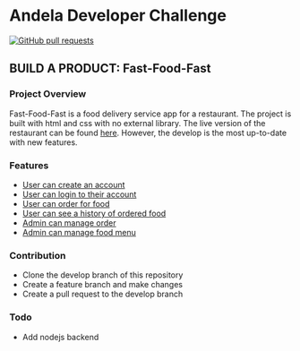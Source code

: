 # Andela Developer Challenge

[![GitHub pull requests](https://img.shields.io/github/issues-pr/cdnjs/cdnjs.svg)](https://github.com/eltNEG/Fast-Food-Fast)

## BUILD A PRODUCT: Fast-Food-Fast

### Project Overview
Fast-Food-Fast is a food delivery service app for a restaurant. The project is built with html and css with no external library. The live version of the restaurant can be found [here](eltneg.github.io/fast-food-fast/ui/index.html). However, the develop is the most up-to-date with new features.

### Features
- [User can create an account](eltneg.github.io/fast-food-fast/ui/sign-up.html)
- [User can login to their account](eltneg.github.io/fast-food-fast/ui/index.html)
- [User can order for food](eltneg.github.io/fast-food-fast/ui/order-food.html)
- [User can see a history of ordered food](eltneg.github.io/fast-food-fast/ui/order-history.html)
- [Admin can manage order](eltneg.github.io/fast-food-fast/ui/manage-orders.html)
- [Admin can manage food menu](eltneg.github.io/fast-food-fast/ui/manage-food-items.html)

### Contribution
- Clone the develop branch of this repository
- Create a feature branch and make changes
- Create a pull request to the develop branch

### Todo
- Add nodejs backend